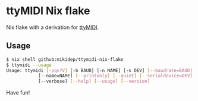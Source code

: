 # ttyMIDI Nix flake

Nix flake with a derivation for [ttyMIDI](https://github.com/robelix/hard-dj/tree/master/ttymidi/).

## Usage

```bash
$ nix shell github:mikidep/ttymidi-nix-flake
$ ttymidi --usage
Usage: ttymidi [-pqv?V] [-b BAUD] [-n NAME] [-s DEV] [--baudrate=BAUD]
            [--name=NAME] [--printonly] [--quiet] [--serialdevice=DEV]
            [--verbose] [--help] [--usage] [--version]
```

Have fun!
